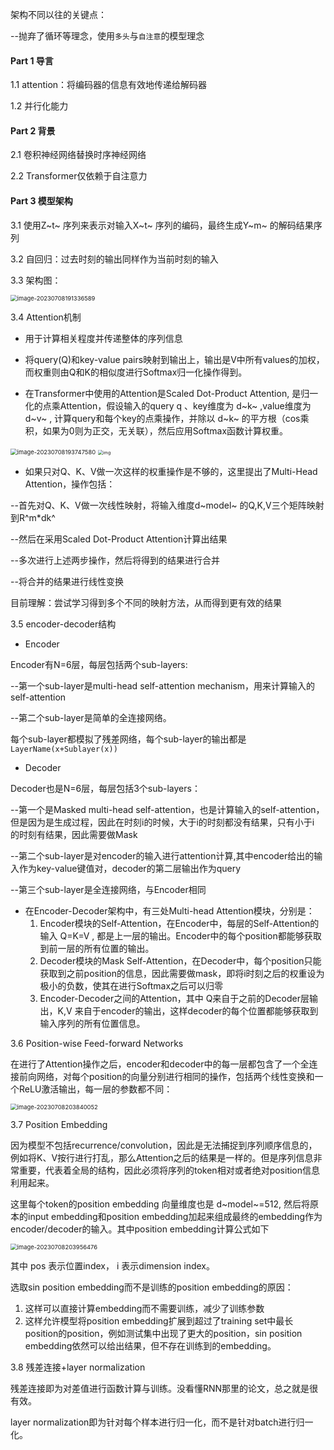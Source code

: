 架构不同以往的关键点：

--抛弃了循环等理念，使用`多头`与`自注意`的模型理念

#### Part 1 导言

1.1 attention：将编码器的信息有效地传递给解码器

1.2 并行化能力

#### Part 2 背景

2.1 卷积神经网络替换时序神经网络

2.2 Transformer仅依赖于自注意力

#### Part 3 模型架构

3.1 使用Z~t~ 序列来表示对输入X~t~ 序列的编码，最终生成Y~m~ 的解码结果序列

3.2 自回归：过去时刻的输出同样作为当前时刻的输入

3.3 架构图：

<img src="C:\Users\23850\AppData\Roaming\Typora\typora-user-images\image-20230708191336589.png" alt="image-20230708191336589" style="zoom:67%;" />

3.4 Attention机制

- 用于计算相关程度并传递整体的序列信息

- 将query(Q)和key-value pairs映射到输出上，输出是V中所有values的加权，而权重则由Q和K的相似度进行Softmax归一化操作得到。
- 在Transformer中使用的Attention是Scaled Dot-Product Attention, 是归一化的点乘Attention，假设输入的query q 、key维度为 d~k~ ,value维度为 d~v~ , 计算query和每个key的点乘操作，并除以 d~k~ 的平方根（cos乘积，如果为0则为正交，无关联），然后应用Softmax函数计算权重。

<img src="C:\Users\23850\AppData\Roaming\Typora\typora-user-images\image-20230708193747580.png" alt="image-20230708193747580" style="zoom:67%;" />

<img src="https://pic1.zhimg.com/80/v2-f51f8363005d880f2f412246ae0ffa14_720w.webp" alt="img" style="zoom: 50%;" />

- 如果只对Q、K、V做一次这样的权重操作是不够的，这里提出了Multi-Head Attention，操作包括：

--首先对Q、K、V做一次线性映射，将输入维度d~model~ 的Q,K,V三个矩阵映射到R^m*dk^ 

--然后在采用Scaled Dot-Product Attention计算出结果

--多次进行上述两步操作，然后将得到的结果进行合并

--将合并的结果进行线性变换

目前理解：尝试学习得到多个不同的映射方法，从而得到更有效的结果

3.5 encoder-decoder结构

- Encoder

Encoder有N=6层，每层包括两个sub-layers:

--第一个sub-layer是multi-head self-attention mechanism，用来计算输入的self-attention

--第二个sub-layer是简单的全连接网络。

每个sub-layer都模拟了残差网络，每个sub-layer的输出都是`LayerName(x+Sublayer(x))`

- Decoder

Decoder也是N=6层，每层包括3个sub-layers：

--第一个是Masked multi-head self-attention，也是计算输入的self-attention，但是因为是生成过程，因此在时刻i的时候，大于i的时刻都没有结果，只有小于i 的时刻有结果，因此需要做Mask

--第二个sub-layer是对encoder的输入进行attention计算,其中encoder给出的输入作为key-value键值对，decoder的第二层输出作为query

--第三个sub-layer是全连接网络，与Encoder相同

- 在Encoder-Decoder架构中，有三处Multi-head Attention模块，分别是：
  1. Encoder模块的Self-Attention，在Encoder中，每层的Self-Attention的输入 Q=K=V , 都是上一层的输出。Encoder中的每个position都能够获取到前一层的所有位置的输出。
  2. Decoder模块的Mask Self-Attention，在Decoder中，每个position只能获取到之前position的信息，因此需要做mask，即将i时刻之后的权重设为极小的负数，使其在进行Softmax之后可以归零
  3. Encoder-Decoder之间的Attention，其中 Q来自于之前的Decoder层输出，K,V 来自于encoder的输出，这样decoder的每个位置都能够获取到输入序列的所有位置信息。

3.6 Position-wise Feed-forward Networks

在进行了Attention操作之后，encoder和decoder中的每一层都包含了一个全连接前向网络，对每个position的向量分别进行相同的操作，包括两个线性变换和一个ReLU激活输出，每一层的参数都不同：

<img src="C:\Users\23850\AppData\Roaming\Typora\typora-user-images\image-20230708203840052.png" alt="image-20230708203840052" style="zoom:67%;" />

3.7 Position Embedding

因为模型不包括recurrence/convolution，因此是无法捕捉到序列顺序信息的，例如将K、V按行进行打乱，那么Attention之后的结果是一样的。但是序列信息非常重要，代表着全局的结构，因此必须将序列的token相对或者绝对position信息利用起来。

这里每个token的position embedding 向量维度也是 d~model~=512, 然后将原本的input embedding和position embedding加起来组成最终的embedding作为encoder/decoder的输入。其中position embedding计算公式如下

<img src="C:\Users\23850\AppData\Roaming\Typora\typora-user-images\image-20230708203956476.png" alt="image-20230708203956476" style="zoom:67%;" />

其中 pos 表示位置index， i 表示dimension index。

选取sin position embedding而不是训练的position embedding的原因：

1. 这样可以直接计算embedding而不需要训练，减少了训练参数
2. 这样允许模型将position embedding扩展到超过了training set中最长position的position，例如测试集中出现了更大的position，sin position embedding依然可以给出结果，但不存在训练到的embedding。

3.8 残差连接+layer normalization

残差连接即为对差值进行函数计算与训练。没看懂RNN那里的论文，总之就是很有效。

layer normalization即为针对每个样本进行归一化，而不是针对batch进行归一化。


